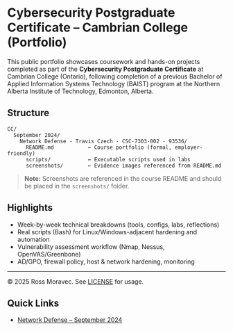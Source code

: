 # Cybersecurity Postgraduate Certificate – Cambrian College (Portfolio)

This public portfolio showcases coursework and hands-on projects completed as part of the **Cybersecurity Postgraduate Certificate** at Cambrian College (Ontario), following completion of a previous Bachelor of Applied Information Systems Technology (BAIST) program at the Northern Alberta Institute of Technology, Edmonton, Alberta. 


## Structure
```
CC/
  September 2024/
    Network Defense - Travis Czech - CSC-7303-002 - 93536/
      README.md           ← Course portfolio (formal, employer-friendly)
      scripts/            ← Executable scripts used in labs
      screenshots/        ← Evidence images referenced from README.md
```

> **Note:** Screenshots are referenced in the course README and should be placed in the `screenshots/` folder.

## Highlights
- Week-by-week technical breakdowns (tools, configs, labs, reflections)
- Real scripts (Bash) for Linux/Windows-adjacent hardening and automation
- Vulnerability assessment workflow (Nmap, Nessus, OpenVAS/Greenbone)
- AD/GPO, firewall policy, host & network hardening, monitoring

---

© 2025 Ross Moravec. See [LICENSE](LICENSE) for usage.

## Quick Links
- [Network Defense – September 2024](CC/September%202024/Network%20Defense%20-%20Travis%20Czech%20-%20CSC-7303-002%20-%2093536/README.md)